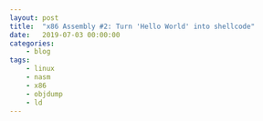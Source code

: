 ```yaml
---
layout: post
title:	"x86 Assembly #2: Turn 'Hello World' into shellcode"
date:	2019-07-03 00:00:00
categories:
    - blog
tags:
    - linux
    - nasm
    - x86
    - objdump
    - ld
---
```

